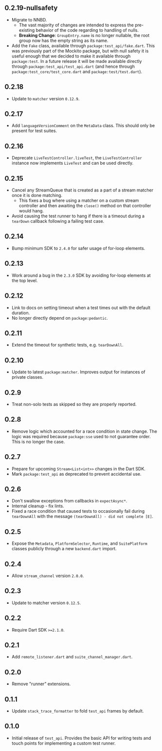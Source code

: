 ## 0.2.19-nullsafety

* Migrate to NNBD.
  * The vast majority of changes are intended to express the pre-existing
    behavior of the code regarding to handling of nulls.
  * **Breaking Change**: `GroupEntry.name` is no longer nullable, the root
    group now has the empty string as its name.
* Add the `Fake` class, available through `package:test_api/fake.dart`.  This
  was previously part of the Mockito package, but with null safety it is useful
  enough that we decided to make it available through `package:test`.  In a
  future release it will be made available directly through
  `package:test_api/test_api.dart` (and hence through
  `package:test_core/test_core.dart` and `package:test/test.dart`).

## 0.2.18

* Update to `matcher` version `0.12.9`.

## 0.2.17

* Add `languageVersionComment` on the `MetaData` class. This should only be
  present for test suites.

## 0.2.16

* Deprecate `LiveTestController.liveTest`, the `LiveTestController` instance now
  implements `LiveTest` and can be used directly.

## 0.2.15

* Cancel any StreamQueue that is created as a part of a stream matcher once it
  is done matching.
  * This fixes a bug where using a matcher on a custom stream controller and
    then awaiting the `close()` method on that controller would hang.
* Avoid causing the test runner to hang if there is a timeout during a
  `tearDown` callback following a failing test case.

## 0.2.14

* Bump minimum SDK to `2.4.0` for safer usage of for-loop elements.

## 0.2.13

* Work around a bug in the `2.3.0` SDK by avoiding for-loop elements at the top
  level.

## 0.2.12

* Link to docs on setting timeout when a test times out with the default
  duration.
* No longer directly depend on `package:pedantic`.

## 0.2.11

* Extend the timeout for synthetic tests, e.g. `tearDownAll`.

## 0.2.10

* Update to latest `package:matcher`. Improves output for instances of private
  classes.

## 0.2.9

* Treat non-solo tests as skipped so they are properly reported.

## 0.2.8

* Remove logic which accounted for a race condition in state change. The logic
  was required because `package:sse` used to not guarantee order. This is no
  longer the case.

## 0.2.7

* Prepare for upcoming `Stream<List<int>>` changes in the Dart SDK.
* Mark `package:test_api` as deprecated to prevent accidental use.

## 0.2.6

* Don't swallow exceptions from callbacks in `expectAsync*`.
* Internal cleanup - fix lints.
* Fixed a race condition that caused tests to occasionally fail during
  `tearDownAll` with the message `(tearDownAll) - did not complete [E]`.

## 0.2.5

* Expose the  `Metadata`, `PlatformSelector`, `Runtime`, and `SuitePlatform`
  classes publicly through a new `backend.dart` import.

## 0.2.4

* Allow `stream_channel` version `2.0.0`.

## 0.2.3

* Update to matcher version `0.12.5`.

## 0.2.2

* Require Dart SDK `>=2.1.0`.

## 0.2.1

* Add `remote_listener.dart` and `suite_channel_manager.dart`.

## 0.2.0

* Remove "runner" extensions.


## 0.1.1

* Update `stack_trace_formatter` to fold `test_api` frames by default.


## 0.1.0

* Initial release of `test_api`. Provides the basic API for writing tests and
  touch points for implementing a custom test runner.

